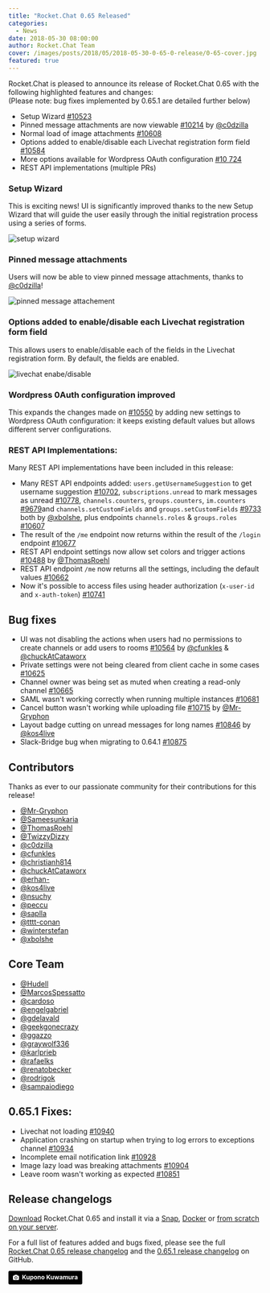 ```yaml
---
title: "Rocket.Chat 0.65 Released"
categories:
  - News
date: 2018-05-30 08:00:00
author: Rocket.Chat Team
cover: /images/posts/2018/05/2018-05-30-0-65-0-release/0-65-cover.jpg
featured: true
---
```

Rocket.Chat is pleased to announce its release of Rocket.Chat 0.65 with the following highlighted features and changes: <br/>(Please note: bug fixes implemented by 0.65.1 are detailed further below)

- Setup Wizard [#10523](https://github.com/RocketChat/Rocket.Chat/pull/10523)
- Pinned message attachments are now viewable [#10214](https://github.com/RocketChat/Rocket.Chat/pull/10214) by [@c0dzilla](https://github.com/c0dzilla)
- Normal load of image attachments [#10608](https://github.com/RocketChat/Rocket.Chat/pull/10608)
- Options added to enable/disable each Livechat registration form field [#10584](https://github.com/RocketChat/Rocket.Chat/pull/10584)
- More options available for Wordpress OAuth configuration [#10 724](https://github.com/RocketChat/Rocket.Chat/pull/10724)
- REST API implementations (multiple PRs)

### Setup Wizard

This is exciting news! UI is significantly improved thanks to the new Setup Wizard that will guide the user easily through the initial registration process using a series of forms.

![setup wizard](https://user-images.githubusercontent.com/9200155/39035677-4732b768-4451-11e8-9c2d-9656c1426112.gif)

### Pinned message attachments

Users will now be able to view pinned message attachments, thanks to [@c0dzilla](https://github.com/c0dzilla)!

![pinned message attachement](https://user-images.githubusercontent.com/23701803/37869722-fabb15a6-2fe2-11e8-9499-9038446ef57a.png)

### Options added to enable/disable each Livechat registration form field

This allows users to enable/disable each of the fields in the Livechat registration form.
By default, the fields are enabled.

![livechat enabe/disable](https://user-images.githubusercontent.com/2067649/39253103-77894488-487d-11e8-8445-4049602ad308.png)

### Wordpress 0Auth configuration improved

This expands the changes made on [#10550](https://github.com/RocketChat/Rocket.Chat/pull/10550) by adding new settings to Wordpress OAuth configuration: it keeps existing default values but allows different server configurations.

### REST API Implementations:

Many REST API implementations have been included in this release:
- Many REST API endpoints added: `users.getUsernameSuggestion` to get username suggestion [#10702](https://github.com/RocketChat/Rocket.Chat/pull/10702), `subscriptions.unread` to mark messages as unread [#10778](https://github.com/RocketChat/Rocket.Chat/pull/10778), `channels.counters`, `groups.counters`, `im.counters` [#9679](https://github.com/RocketChat/Rocket.Chat/pull/9679)and `channels.setCustomFields` and `groups.setCustomFields` [#9733](https://github.com/RocketChat/Rocket.Chat/pull/9733,) both by [@xbolshe](https://github.com/xbolshe), plus endpoints `channels.roles` & `groups.roles` [#10607](https://github.com/RocketChat/Rocket.Chat/pull/10607)
- The result of the `/me` endpoint now returns within the result of the `/login` endpoint [#10677](https://github.com/RocketChat/Rocket.Chat/pull/10677)
- REST API endpoint settings now allow set colors and trigger actions [#10488](https://github.com/RocketChat/Rocket.Chat/pull/10488) by [@ThomasRoehl](https://github.com/ThomasRoehl)
- REST API endpoint `/me` now returns all the settings, including the default values [#10662](https://github.com/RocketChat/Rocket.Chat/pull/10662)
- Now it's possible to access files using header authorization (`x-user-id` and `x-auth-token`) [#10741](https://github.com/RocketChat/Rocket.Chat/pull/10741)

## Bug fixes

- UI was not disabling the actions when users had no permissions to create channels or add users to rooms [#10564](https://github.com/RocketChat/Rocket.Chat/pull/10564) by [@cfunkles](https://github.com/cfunkles) & [@chuckAtCataworx](https://github.com/chuckAtCataworx)
- Private settings were not being cleared from client cache in some cases [#10625](https://github.com/RocketChat/Rocket.Chat/pull/10625)
- Channel owner was being set as muted when creating a read-only channel [#10665](https://github.com/RocketChat/Rocket.Chat/pull/10665)
- SAML wasn't working correctly when running multiple instances [#10681](https://github.com/RocketChat/Rocket.Chat/pull/10681)
- Cancel button wasn't working while uploading file [#10715](https://github.com/RocketChat/Rocket.Chat/pull/10715) by [@Mr-Gryphon](https://github.com/Mr-Gryphon)
- Layout badge cutting on unread messages for long names [#10846](https://github.com/RocketChat/Rocket.Chat/pull/10846) by [@kos4live](https://github.com/kos4live)
- Slack-Bridge bug when migrating to 0.64.1 [#10875](https://github.com/RocketChat/Rocket.Chat/pull/10875)

## Contributors

Thanks as ever to our passionate community for their contributions for this release!

- [@Mr-Gryphon](https://github.com/Mr-Gryphon)
- [@Sameesunkaria](https://github.com/Sameesunkaria)
- [@ThomasRoehl](https://github.com/ThomasRoehl)
- [@TwizzyDizzy](https://github.com/TwizzyDizzy)
- [@c0dzilla](https://github.com/c0dzilla)
- [@cfunkles](https://github.com/cfunkles)
- [@christianh814](https://github.com/christianh814)
- [@chuckAtCataworx](https://github.com/chuckAtCataworx)
- [@erhan-](https://github.com/erhan-)
- [@kos4live](https://github.com/kos4live)
- [@nsuchy](https://github.com/nsuchy)
- [@peccu](https://github.com/peccu)
- [@saplla](https://github.com/saplla)
- [@tttt-conan](https://github.com/tttt-conan)
- [@winterstefan](https://github.com/winterstefan)
- [@xbolshe](https://github.com/xbolshe)

## Core Team
- [@Hudell](https://github.com/Hudell)
- [@MarcosSpessatto](https://github.com/MarcosSpessatto)
- [@cardoso](https://github.com/cardoso)
- [@engelgabriel](https://github.com/engelgabriel)
- [@gdelavald](https://github.com/gdelavald)
- [@geekgonecrazy](https://github.com/geekgonecrazy)
- [@ggazzo](https://github.com/ggazzo)
- [@graywolf336](https://github.com/graywolf336)
- [@karlprieb](https://github.com/karlprieb)
- [@rafaelks](https://github.com/rafaelks)
- [@renatobecker](https://github.com/renatobecker)
- [@rodrigok](https://github.com/rodrigok)
- [@sampaiodiego](https://github.com/sampaiodiego)

## 0.65.1 Fixes:

- Livechat not loading [#10940](https://github.com/RocketChat/Rocket.Chat/pull/10940)
- Application crashing on startup when trying to log errors to exceptions channel [#10934](https://github.com/RocketChat/Rocket.Chat/pull/10934)
- Incomplete email notification link [#10928](https://github.com/RocketChat/Rocket.Chat/pull/10928)
- Image lazy load was breaking attachments [#10904](https://github.com/RocketChat/Rocket.Chat/pull/10904)
- Leave room wasn't working as expected [#10851](https://github.com/RocketChat/Rocket.Chat/pull/10851)

## Release changelogs

[Download](/download) Rocket.Chat 0.65 and install it via a
[Snap](https://rocket.chat/docs/installation/manual-installation/ubuntu/),
[Docker](https://rocket.chat/docs/installation/docker-containers/) or
[from scratch on your server](https://rocket.chat/docs/installation/manual-installation/).

For a full list of features added and bugs fixed, please see the full [Rocket.Chat 0.65 release changelog](https://github.com/RocketChat/Rocket.Chat/releases/tag/0.65.0) and the [0.65.1 release changelog](https://github.com/RocketChat/Rocket.Chat/releases/tag/0.65.1) on GitHub.

<a style="background-color:black;color:white;text-decoration:none;padding:4px 6px;font-family:-apple-system, BlinkMacSystemFont, &quot;San Francisco&quot;, &quot;Helvetica Neue&quot;, Helvetica, Ubuntu, Roboto, Noto, &quot;Segoe UI&quot;, Arial, sans-serif;font-size:12px;font-weight:bold;line-height:1.2;display:inline-block;border-radius:3px;" href="https://unsplash.com/@kuponokuwamura?utm_medium=referral&amp;utm_campaign=photographer-credit&amp;utm_content=creditBadge" target="_blank" rel="noopener noreferrer" title="Download free do whatever you want high-resolution photos from Kupono Kuwamura"><span style="display:inline-block;padding:2px 3px;"><svg xmlns="http://www.w3.org/2000/svg" style="height:12px;width:auto;position:relative;vertical-align:middle;top:-1px;fill:white;" viewBox="0 0 32 32"><title>unsplash-logo</title><path d="M20.8 18.1c0 2.7-2.2 4.8-4.8 4.8s-4.8-2.1-4.8-4.8c0-2.7 2.2-4.8 4.8-4.8 2.7.1 4.8 2.2 4.8 4.8zm11.2-7.4v14.9c0 2.3-1.9 4.3-4.3 4.3h-23.4c-2.4 0-4.3-1.9-4.3-4.3v-15c0-2.3 1.9-4.3 4.3-4.3h3.7l.8-2.3c.4-1.1 1.7-2 2.9-2h8.6c1.2 0 2.5.9 2.9 2l.8 2.4h3.7c2.4 0 4.3 1.9 4.3 4.3zm-8.6 7.5c0-4.1-3.3-7.5-7.5-7.5-4.1 0-7.5 3.4-7.5 7.5s3.3 7.5 7.5 7.5c4.2-.1 7.5-3.4 7.5-7.5z"></path></svg></span><span style="display:inline-block;padding:2px 3px;">Kupono Kuwamura</span></a>
